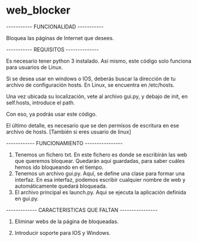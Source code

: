 # web_blocker

----------- FUNCIONALIDAD -----------

Bloquea las páginas de Internet que desees. 

----------- REQUISITOS --------------

Es necesario tener python 3 instalado. 
Así mismo, este código solo funciona para usuarios de Linux.

Si se desea usar en windows o IOS, deberás buscar la dirección de tu archivo de configuración hosts. En Linux, se encuentra en /etc/hosts.

Una vez ubicada su localización, vete al archivo gui.py, y debajo de init, en self.hosts, introduce el path.

Con eso, ya podrás usar este código.

El último detalle, es necesario que se den permisos de escritura en ese archivo de hosts. [También si eres usuario de linux]


------------ FUNCIONAMIENTO ----------------


1. Tenemos un fichero txt. En este fichero es donde se escribirán las web que queremos bloquear. Quedarán aquí guardadas, para saber cuáles hemos ido bloqueando en el tiempo.
2. Tenemos un archivo gui.py. Aquí, se define una clase para formar una interfaz. En esa interfaz, podemos escribir cualquier nombre de web y automáticamente quedará bloqueada.
3. El archivo principal es launch.py. Aqui se ejecuta la aplicación definida en gui.py.


------------- CARACTERISTICAS QUE FALTAN ----------------

1. Eliminar webs de la página de bloqueadas.

2. Introducir soporte para IOS y Windows.

